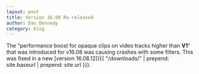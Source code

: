 ```yaml
---
layout: post
title: Version 16.08 Re-released
author: Dan Dennedy
category: blog
---
```


The "performance boost for opaque clips on video tracks higher than **V1**" that
was introduced for v16.08 was causing crashes with some filters. This was fixed in a new
[version 16.08.12]({{ "/downloads/" | prepend: site.baseurl | prepend: site.url }}).
